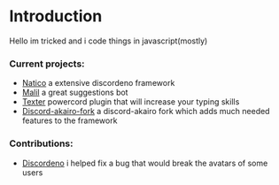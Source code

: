 # Introduction

Hello im tricked and i code things in javascript(mostly)

### Current projects:

- [Natico](https://github.com/naticoo/framework) a extensive discordeno framework
- [Malil](https://top.gg/bot/749020331187896410) a great suggestions bot
- [Texter](https://github.com/SkyBlockDev/texter) powercord plugin that will increase your typing skills
- [Discord-akairo-fork](https://github.com/SkyBlockDev/discord-akairo) a discord-akairo fork which adds much needed features to the framework

### Contributions:

- [Discordeno](https://github.com/SkyBlockDev/discordeno) i helped fix a bug that would break the avatars of some users
